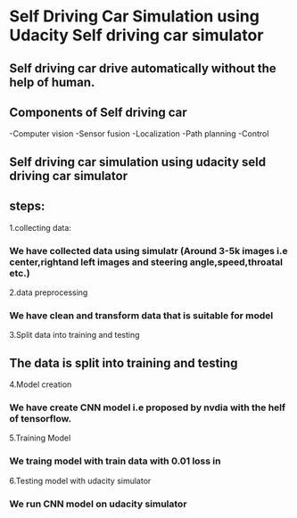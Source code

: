 # Self Driving Car Simulation using Udacity Self driving car simulator

## Self driving car drive automatically without the help of human.
## Components of Self driving car
 -Computer vision
 -Sensor fusion
 -Localization
 -Path planning
 -Control


 ## Self driving car simulation using udacity seld driving car simulator
 ## steps:
 1.collecting data:
 ### We have collected data using simulatr (Around 3-5k images i.e center,rightand left images and steering angle,speed,throatal etc.)
 
 2.data preprocessing
 ### We have clean and transform data that is suitable for model

 3.Split data into training and testing
 ## The data is split into training and testing

 4.Model creation
 ### We have create CNN model i.e proposed by nvdia with the helf of tensorflow.

 5.Training Model
 ### We traing model with train data with 0.01 loss in

 6.Testing model with udacity simulator
 ### We run CNN model on udacity simulator 

 
